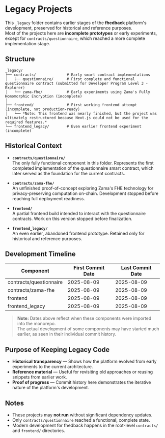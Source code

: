 # Legacy Projects

This `_legacy` folder contains earlier stages of the **fhedback** platform's development, preserved for historical and reference purposes.  
Most of the projects here are **incomplete prototypes** or early experiments, except for `contracts/questionnaire`, which reached a more complete implementation stage.

## Structure

```
_legacy/
├── contracts/              # Early smart contract implementations
│   ├── questionnaire/      # First complete and functional questionnaire contract (submitted for Developer Program Level 3 - Explorer)
│   └── zama-fhe/           # Early experiments using Zama's Fully Homomorphic Encryption (incomplete)
│
├── frontend/               # First working frontend attempt (incomplete, not production-ready)
│   └── *Note: This frontend was nearly finished, but the project was ultimately restructured because Next.js could not be used for the required features.*
└── frontend_legacy/        # Even earlier frontend experiment (incomplete)
```

## Historical Context

- **`contracts/questionnaire/`**  
    The only fully functional component in this folder. Represents the first completed implementation of the questionnaire smart contract, which later served as the foundation for the current contracts.
    
- **`contracts/zama-fhe/`**  
    An unfinished proof-of-concept exploring Zama's FHE technology for privacy-preserving computation on-chain. Development stopped before reaching full deployment readiness.

- **`frontend/`**  
    A partial frontend build intended to interact with the questionnaire contracts. Work on this version stopped before finalization.

- **`frontend_legacy/`**  
    An even earlier, abandoned frontend prototype. Retained only for historical and reference purposes.

## Development Timeline

| Component               | First Commit Date | Last Commit Date |
|-------------------------|-------------------|------------------|
| contracts/questionnaire | 2025-08-09        | 2025-08-09       |
| contracts/zama-fhe      | 2025-08-09        | 2025-08-09       |
| frontend                | 2025-08-09        | 2025-08-09       |
| frontend_legacy         | 2025-08-09        | 2025-08-09       |

> **Note:** Dates above reflect when these components were imported into the monorepo.  
> The actual development of some components may have started much earlier, as seen in their individual commit history.

## Purpose of Keeping Legacy Code

- **Historical transparency** — Shows how the platform evolved from early experiments to the current architecture.
- **Reference material** — Useful for revisiting old approaches or reusing snippets from earlier work.
- **Proof of progress** — Commit history here demonstrates the iterative nature of the platform's development.

## Notes

- These projects may **not run** without significant dependency updates.
- Only `contracts/questionnaire` reached a functional, complete state.
- Modern development for fhedback happens in the root-level `contracts/` and `frontend/` directories.
